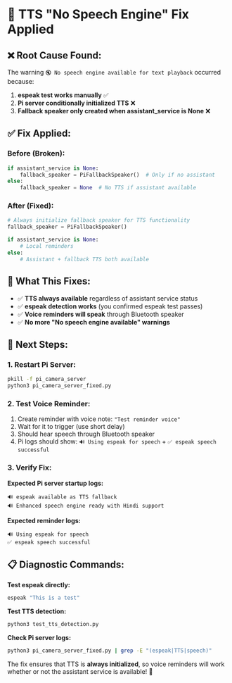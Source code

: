 # 🔧 TTS "No Speech Engine" Fix Applied

## ❌ **Root Cause Found:**
The warning `🔇 No speech engine available for text playback` occurred because:

1. **espeak test works manually** ✅  
2. **Pi server conditionally initialized TTS** ❌
3. **Fallback speaker only created when assistant_service is None** ❌

## ✅ **Fix Applied:**

### Before (Broken):
```python
if assistant_service is None:
    fallback_speaker = PiFallbackSpeaker()  # Only if no assistant
else:
    fallback_speaker = None  # No TTS if assistant available
```

### After (Fixed):
```python
# Always initialize fallback speaker for TTS functionality
fallback_speaker = PiFallbackSpeaker()

if assistant_service is None:
    # Local reminders
else:
    # Assistant + fallback TTS both available
```

## 🎯 **What This Fixes:**

- ✅ **TTS always available** regardless of assistant service status
- ✅ **espeak detection works** (you confirmed espeak test passes)
- ✅ **Voice reminders will speak** through Bluetooth speaker
- ✅ **No more "No speech engine available" warnings**

## 🚀 **Next Steps:**

### 1. Restart Pi Server:
```bash
pkill -f pi_camera_server
python3 pi_camera_server_fixed.py
```

### 2. Test Voice Reminder:
1. Create reminder with voice note: `"Test reminder voice"`
2. Wait for it to trigger (use short delay)  
3. Should hear speech through Bluetooth speaker
4. Pi logs should show: `🔊 Using espeak for speech` + `✅ espeak speech successful`

### 3. Verify Fix:
**Expected Pi server startup logs:**
```
🔊 espeak available as TTS fallback
🔊 Enhanced speech engine ready with Hindi support
```

**Expected reminder logs:**
```  
🔊 Using espeak for speech
✅ espeak speech successful
```

## 📋 **Diagnostic Commands:**

**Test espeak directly:**
```bash
espeak "This is a test"
```

**Test TTS detection:**
```bash
python3 test_tts_detection.py
```

**Check Pi server logs:**
```bash
python3 pi_camera_server_fixed.py | grep -E "(espeak|TTS|speech)"
```

The fix ensures that TTS is **always initialized**, so voice reminders will work whether or not the assistant service is available! 🎉